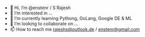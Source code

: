 - 👋 Hi, I’m @enstenr / S Rajesh 
- 👀 I’m interested in ...
- 🌱 I’m currently learning Pythong, GoLang, Google DE & ML 
- 💞️ I’m looking to collaborate on ...
- 📫 How to reach me rajeshs@outlook.de / enstenr@gmail.com 

<!---
enstenr/enstenr is a ✨ special ✨ repository because its `README.md` (this file) appears on your GitHub profile.
You can click the Preview link to take a look at your changes.
--->
